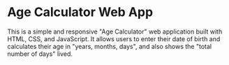 # Age Calculator Web App

This is a simple and responsive "Age Calculator" web application built with HTML, CSS, and JavaScript. It allows users to enter their date of birth and calculates their age in "years, months, days", and also shows the "total number of days" lived.